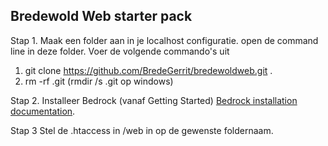 ## Bredewold Web starter pack

Stap 1. 
Maak een folder aan in je localhost configuratie. open de command line in deze folder. Voer de volgende commando's uit
1. git clone https://github.com/BredeGerrit/bredewoldweb.git .
2. rm -rf .git  (rmdir /s .git op windows)

Stap 2. 
Installeer Bedrock (vanaf Getting Started) [Bedrock installation documentation](https://roots.io/bedrock/docs/installation/).

Stap 3 
Stel de .htaccess in /web in op de gewenste foldernaam. 